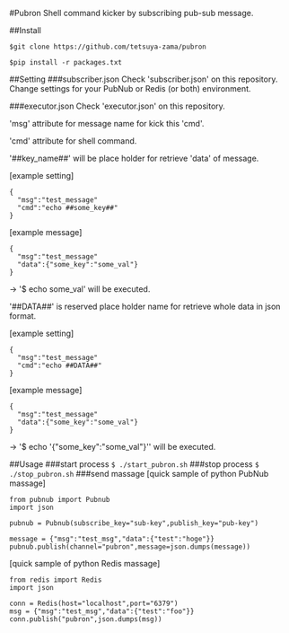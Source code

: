 #Pubron
Shell command kicker by subscribing pub-sub message.

##Install

`$git clone https://github.com/tetsuya-zama/pubron`

`$pip install -r packages.txt`

##Setting
###subscriber.json
Check 'subscriber.json' on this repository.
Change settings for your PubNub or Redis (or both) environment.

###executor.json
Check 'executor.json' on this repository.

'msg' attribute for message name for kick this 'cmd'.

'cmd' attribute for shell command.

'##key_name##' will be place holder for retrieve 'data' of message.

[example setting]

    {
      "msg":"test_message"
      "cmd":"echo ##some_key##"
    }
[example message]

    {
      "msg":"test_message"
      "data":{"some_key":"some_val"}
    }

-> '$ echo some_val' will be executed.

'##DATA##' is reserved place holder name for retrieve whole data in json format.

[example setting]

    {
      "msg":"test_message"
      "cmd":"echo ##DATA##"
    }
[example message]

    {
      "msg":"test_message"
      "data":{"some_key":"some_val"}
    }

-> '$ echo '{"some_key":"some_val"}'' will be executed.

##Usage
###start process
`$ ./start_pubron.sh`
###stop process
`$ ./stop_pubron.sh`
###send massage
[quick sample of python PubNub massage]

    from pubnub import Pubnub
    import json

    pubnub = Pubnub(subscribe_key="sub-key",publish_key="pub-key")

    message = {"msg":"test_msg","data":{"test":"hoge"}}
    pubnub.publish(channel="pubron",message=json.dumps(message))

[quick sample of python Redis massage]

    from redis import Redis
    import json

    conn = Redis(host="localhost",port="6379")
    msg = {"msg":"test_msg","data":{"test":"foo"}}
    conn.publish("pubron",json.dumps(msg))
